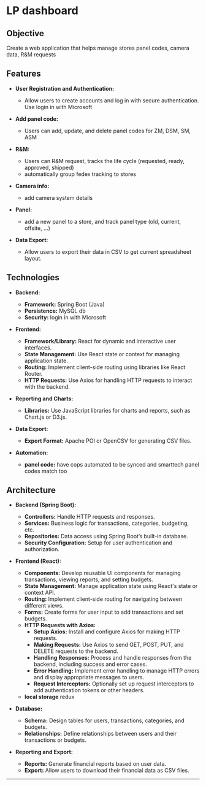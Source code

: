 # LP dashboard

## Objective
Create a web application that helps manage stores panel codes, camera data, R&M requests
## Features

- **User Registration and Authentication:**
  - Allow users to create accounts and log in with secure authentication. Use login in with Microsoft

- **Add panel code:**
  - Users can add, update, and delete panel codes for ZM, DSM, SM, ASM

- **R&M:**
  - Users can R&M request, tracks the life cycle (requested, ready, approved, shipped)
  - automatically group fedex tracking to stores

- **Camera info:**
  - add camera system details

- **Panel:**
  - add a new panel to a store, and track panel type (old, current, offsite, ...) 

- **Data Export:**
  - Allow users to export their data in CSV to get current spreadsheet layout.

## Technologies

- **Backend:**
  - **Framework:** Spring Boot (Java)
  - **Persistence:** MySQL db
  - **Security:** login in with Microsoft

- **Frontend:**
  - **Framework/Library:** React for dynamic and interactive user interfaces.
  - **State Management:** Use React state or context for managing application state.
  - **Routing:** Implement client-side routing using libraries like React Router.
  - **HTTP Requests:** Use Axios for handling HTTP requests to interact with the backend.

- **Reporting and Charts:**
  - **Libraries:** Use JavaScript libraries for charts and reports, such as Chart.js or D3.js.

- **Data Export:**
  - **Export Format:** Apache POI or OpenCSV for generating CSV files.

- **Automation:**
  - **panel code:** have cops automated to be synced and smarttech panel codes match too
  

## Architecture

- **Backend (Spring Boot):**
  - **Controllers:** Handle HTTP requests and responses.
  - **Services:** Business logic for transactions, categories, budgeting, etc.
  - **Repositories:** Data access using Spring Boot’s built-in database.
  - **Security Configuration:** Setup for user authentication and authorization.

- **Frontend (React):**
  - **Components:** Develop reusable UI components for managing transactions, viewing reports, and setting budgets.
  - **State Management:** Manage application state using React's state or context API.
  - **Routing:** Implement client-side routing for navigating between different views.
  - **Forms:** Create forms for user input to add transactions and set budgets.
  - **HTTP Requests with Axios:**
    - **Setup Axios:** Install and configure Axios for making HTTP requests.
    - **Making Requests:** Use Axios to send GET, POST, PUT, and DELETE requests to the backend.
    - **Handling Responses:** Process and handle responses from the backend, including success and error cases.
    - **Error Handling:** Implement error handling to manage HTTP errors and display appropriate messages to users.
    - **Request Interceptors:** Optionally set up request interceptors to add authentication tokens or other headers.
  - **local storage** redux  
- **Database:**
  - **Schema:** Design tables for users, transactions, categories, and budgets.
  - **Relationships:** Define relationships between users and their transactions or budgets.

- **Reporting and Export:**
  - **Reports:** Generate financial reports based on user data.
  - **Export:** Allow users to download their financial data as CSV files.

---
